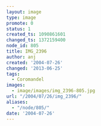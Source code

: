 ```yaml
---
layout: image
type: image
promote: 0
status: 1
created_ts: 1090861601
changed_ts: 1372159400
node_id: 805
title: IMG_2396
author: anj
created: '2004-07-26'
changed: '2013-06-25'
tags:
  - Coromandel
images:
  - image/images/img_2396-805.jpg
url: "/2004/07/26/img_2396/"
aliases:
  - "/node/805/"
date: '2004-07-26'
---
```



